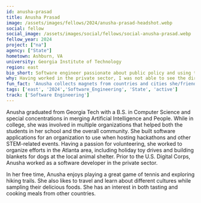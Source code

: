 ```yaml
---
id: anusha-prasad
title: Anusha Prasad 
image: /assets/images/fellows/2024/anusha-prasad-headshot.webp
social: fellow
social_image: /assets/images/social/fellows/social-anusha-prasad.webp
fellow_year: 2024
project: ["na"]
agency: ["State"]
hometown: Ashburn, VA
university: Georgia Institute of Technology
region: east
bio_short: Software engineer passionate about public policy and using technology for social good
why: Having worked in the private sector, I was not able to see the direct impact of my contributions. Thus, I began looking to transition into the public sector. I think the U.S. Digital Corps provides a great pathway into engaging with technology development more meaningfully. Getting to work with government agencies that are using advanced software for more effective policy/decision making is where I can make the most impact. 
fun_fact: 'Anusha collects magnets from countries and cities she/friends/family have traveled to. She currently has over 50 magnets and an overcrowded fridge.'
tags: ['east', '2024','Software_Engineering', 'State', 'active']
track: ['Software Engineering']
---
```


Anusha graduated from Georgia Tech with a B.S. in Computer Science and special concentrations in merging Artificial Intelligence and People. While in college, she was involved in multiple organizations that helped both the students in her school and the overall community. She built software applications for an organization to use when hosting hackathons and other STEM-related events. Having a passion for volunteering, she worked to organize efforts in the Atlanta area, including holiday toy drives and building blankets for dogs at the local animal shelter. Prior to the U.S. Digital Corps, Anusha worked as a software developer in the private sector. 

In her free time, Anusha enjoys playing a great game of tennis and exploring hiking trails. She also likes to travel and learn about different cultures while sampling their delicious foods. She has an interest in both tasting and cooking meals from other countries.
